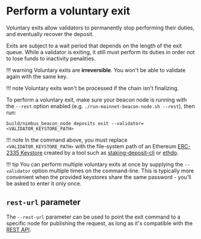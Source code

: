 # Perform a voluntary exit

Voluntary exits allow validators to permanently stop performing their duties, and eventually recover the deposit.

Exits are subject to a wait period that depends on the length of the exit queue.
While a validator is exiting, it still must perform its duties in order not to lose funds to inactivity penalities.

!!! warning
    Voluntary exits are **irreversible**.
    You won't be able to validate again with the same key.

!!! note
    Voluntary exits won't be processed if the chain isn't finalizing.

To perform a voluntary exit, make sure your beacon node is running with the `--rest` option enabled (e.g. `./run-mainnet-beacon-node.sh --rest`), then run:

    build/nimbus_beacon_node deposits exit --validator=<VALIDATOR_KEYSTORE_PATH>

!!! note
    In the command above, you must replace `<VALIDATOR_KEYSTORE_PATH>` with the file-system path of an Ethereum [ERC-2335 Keystore](https://eips.ethereum.org/EIPS/eip-2335) created by a tool such as [staking-deposit-cli](https://github.com/ethereum/staking-deposit-cli) or [ethdo](https://github.com/wealdtech/ethdo).

!!! tip
    You can perform multiple voluntary exits at once by supplying the `--validator` option multiple times on the command-line. This is typically more convenient when the provided keystores share the same password - you'll be asked to enter it only once.

## `rest-url` parameter

The `--rest-url` parameter can be used to point the exit command to a specific node for publishing the request, as long as it's compatible with the [REST API](./rest-api.md).

